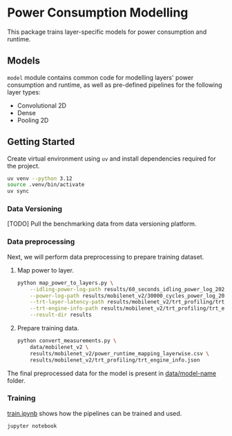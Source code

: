 # Power Consumption Modelling

This package trains layer-specific models for power consumption and runtime.

## Models

`model` module contains common code for modelling layers' power consumption and runtime, as well as pre-defined pipelines for the following layer types:

- Convolutional 2D
- Dense
- Pooling 2D

## Getting Started

Create virtual environment using `uv` and install dependencies required for the project.

```bash
uv venv --python 3.12
source .venv/bin/activate
uv sync
```

### Data Versioning

[TODO] Pull the benchmarking data from data versioning platform.

### Data preprocessing

Next, we will perform data preprocessing to prepare training dataset.

1. Map power to layer.

    ```bash
    python map_power_to_layers.py \
        --idling-power-log-path results/60_seconds_idling_power_log_20241103-144950.log \
        --power-log-path results/mobilenet_v2/30000_cycles_power_log_20241103-151221.log \
        --trt-layer-latency-path results/mobilenet_v2/trt_profiling/trt_layer_latency.json \
        --trt-engine-info-path results/mobilenet_v2/trt_profiling/trt_engine_info.json \
        --result-dir results
    ```

2. Prepare training data.

    ```bash
    python convert_measurements.py \
        data/mobilenet_v2 \
        results/mobilenet_v2/power_runtime_mapping_layerwise.csv \
        results/mobilenet_v2/trt_profiling/trt_engine_info.json
    ```

The final preprocessed data for the model is present in [data/model-name](data) folder.

### Training

[train.ipynb](./train.ipynb) shows how the pipelines can be trained and used.

```bash
jupyter notebook
```
